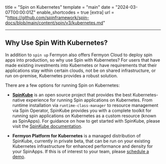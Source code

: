 title = "Spin on Kubernetes"
template = "main"
date = "2024-03-07T00:00:01Z"
enable_shortcodes = true
[extra]
url = "https://github.com/spinframework/spin-docs/blob/main/content/spin/v3/kubernetes.md"

---

## Why Use Spin With Kubernetes? 

In addition to `spin up` Fermyon also offers Fermyon Cloud to deploy spin apps into production, so why use Spin with Kubernetes? For users that have made existing investments into Kubernetes or have requirements that their applications stay within certain clouds, not be on shared infrastructure, or run on-premise, Kubernetes provides a robust solution.

There are a few options for running Spin on Kubernetes: 

*  **[SpinKube](https://spinkube.dev)** is an open source project that provides the best Kubernetes-native experience for running Spin applications on Kubernetes. From runtime installation via `runtime-class-manager` to resource management via Spin Operator, SpinKube provides you with a complete toolkit for running spin applications on Kubernetes as a custom resource (known as SpinApps). For guidance on how to get started with SpinKube, please visit the [SpinKube documentation](https://spinkube.dev). 

* **Fermyon Platform for Kubernetes** is a managed distribution of SpinKube, currently in private beta, that can be run on your existing Kubernetes infrastructure for enhanced performance and density for your SpinApps. If this is of interest to your team, please [schedule a demo](https://www.fermyon.com/demo).
